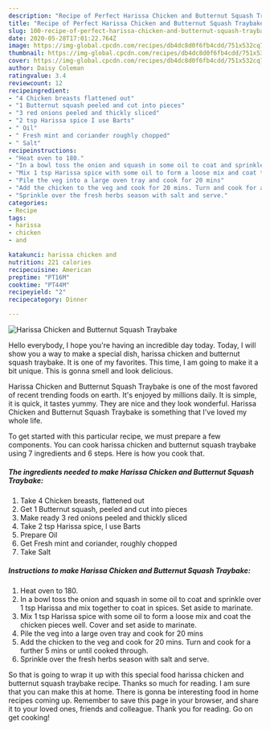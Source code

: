 ```yaml
---
description: "Recipe of Perfect Harissa Chicken and Butternut Squash Traybake"
title: "Recipe of Perfect Harissa Chicken and Butternut Squash Traybake"
slug: 100-recipe-of-perfect-harissa-chicken-and-butternut-squash-traybake
date: 2020-05-28T17:01:22.764Z
image: https://img-global.cpcdn.com/recipes/db4dc8d0f6fb4cdd/751x532cq70/harissa-chicken-and-butternut-squash-traybake-recipe-main-photo.jpg
thumbnail: https://img-global.cpcdn.com/recipes/db4dc8d0f6fb4cdd/751x532cq70/harissa-chicken-and-butternut-squash-traybake-recipe-main-photo.jpg
cover: https://img-global.cpcdn.com/recipes/db4dc8d0f6fb4cdd/751x532cq70/harissa-chicken-and-butternut-squash-traybake-recipe-main-photo.jpg
author: Daisy Coleman
ratingvalue: 3.4
reviewcount: 12
recipeingredient:
- "4 Chicken breasts flattened out"
- "1 Butternut squash peeled and cut into pieces"
- "3 red onions peeled and thickly sliced"
- "2 tsp Harissa spice I use Barts"
- " Oil"
- " Fresh mint and coriander roughly chopped"
- " Salt"
recipeinstructions:
- "Heat oven to 180."
- "In a bowl toss the onion and squash in some oil to coat and sprinkle over 1 tsp Harissa and mix together to coat in spices. Set aside to marinate."
- "Mix 1 tsp Harissa spice with some oil to form a loose mix and coat the chicken pieces well. Cover and set aside to marinate."
- "Pile the veg into a large oven tray and cook for 20 mins"
- "Add the chicken to the veg and cook for 20 mins. Turn and cook for a further 5 mins or until cooked through."
- "Sprinkle over the fresh herbs season with salt and serve."
categories:
- Recipe
tags:
- harissa
- chicken
- and

katakunci: harissa chicken and 
nutrition: 221 calories
recipecuisine: American
preptime: "PT16M"
cooktime: "PT44M"
recipeyield: "2"
recipecategory: Dinner

---
```



![Harissa Chicken and Butternut Squash Traybake](https://img-global.cpcdn.com/recipes/db4dc8d0f6fb4cdd/751x532cq70/harissa-chicken-and-butternut-squash-traybake-recipe-main-photo.jpg)

Hello everybody, I hope you're having an incredible day today. Today, I will show you a way to make a special dish, harissa chicken and butternut squash traybake. It is one of my favorites. This time, I am going to make it a bit unique. This is gonna smell and look delicious.



Harissa Chicken and Butternut Squash Traybake is one of the most favored of recent trending foods on earth. It's enjoyed by millions daily. It is simple, it is quick, it tastes yummy. They are nice and they look wonderful. Harissa Chicken and Butternut Squash Traybake is something that I've loved my whole life.


To get started with this particular recipe, we must prepare a few components. You can cook harissa chicken and butternut squash traybake using 7 ingredients and 6 steps. Here is how you cook that.

<!--inarticleads1-->

##### The ingredients needed to make Harissa Chicken and Butternut Squash Traybake:

1. Take 4 Chicken breasts, flattened out
1. Get 1 Butternut squash, peeled and cut into pieces
1. Make ready 3 red onions peeled and thickly sliced
1. Take 2 tsp Harissa spice, I use Barts
1. Prepare  Oil
1. Get  Fresh mint and coriander, roughly chopped
1. Take  Salt




<!--inarticleads2-->

##### Instructions to make Harissa Chicken and Butternut Squash Traybake:

1. Heat oven to 180.
1. In a bowl toss the onion and squash in some oil to coat and sprinkle over 1 tsp Harissa and mix together to coat in spices. Set aside to marinate.
1. Mix 1 tsp Harissa spice with some oil to form a loose mix and coat the chicken pieces well. Cover and set aside to marinate.
1. Pile the veg into a large oven tray and cook for 20 mins
1. Add the chicken to the veg and cook for 20 mins. Turn and cook for a further 5 mins or until cooked through.
1. Sprinkle over the fresh herbs season with salt and serve.




So that is going to wrap it up with this special food harissa chicken and butternut squash traybake recipe. Thanks so much for reading. I am sure that you can make this at home. There is gonna be interesting food in home recipes coming up. Remember to save this page in your browser, and share it to your loved ones, friends and colleague. Thank you for reading. Go on get cooking!
